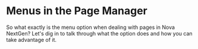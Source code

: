 # Menus in the Page Manager

So what exactly is the menu option when dealing with pages in Nova NextGen? Let's dig in to talk through what the option does and how you can take advantage of it.
